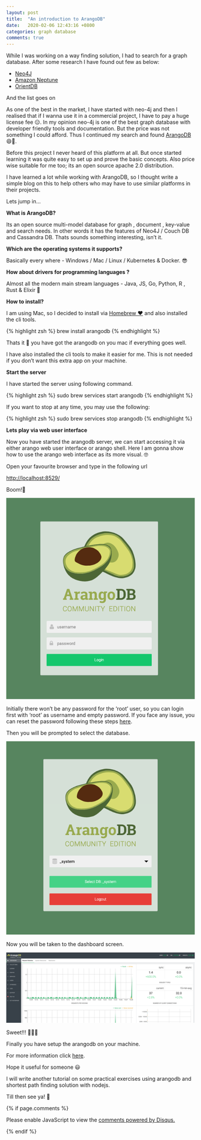 ```yaml
---
layout: post
title:  "An introduction to ArangoDB"
date:   2020-02-06 12:43:16 +0800
categories: graph database
comments: true
---
```


While I was working on a way finding solution, I had to search for a graph database. After some research I have found out few as below:

* [Neo4J](https://neo4j.com/)
* [Amazon Neptune](https://aws.amazon.com/blogs/aws/amazon-neptune-a-fully-managed-graph-database-service/)
* [OrientDB](https://orientdb.com/)

And the list goes on

As one of the best in the market, I have started with neo-4j and then I realised that if I wanna use it in a commercial project, I have to pay a huge license fee 😑. In my opinion neo-4j is one of the best graph database with developer friendly tools and documentation. But the price was not something I could afford. Thus I continued my search and found [ArangoDB](https://www.arangodb.com/) 😄🕺.

Before this project I never heard of this platform at all. But once started learning it was quite easy to set up and prove the basic concepts. Also price wise suitable for me too; its an open source apache 2.0 distribution.

I have learned a lot while working with ArangoDB, so I thought write a simple blog on this to help others who may have to use similar platforms in their projects.

Lets jump in…

**What is ArangoDB?**

Its an open source multi-model database for graph , document , key-value and search needs. In other words it has the features of Neo4J / Couch DB and Cassandra DB. Thats sounds something interesting, isn’t it.

**Which are the operating systems it supports?**

Basically every where - Windows / Mac / Linux / Kubernetes & Docker. 😎

**How about drivers for programming languages ?**

Almost all the modern main stream languages - Java, JS, Go, Python, R , Rust & Elixir 🤠

**How to install?**

I am using Mac, so I decided to install via [Homebrew ❤️](https://brew.sh/) and also installed the cli tools.

{% highlight zsh %}
	brew install arangodb
{% endhighlight %}

Thats it 🤩 you have got the arangodb on you mac if everything goes well.

I have also installed the cli tools to make it easier for me. This is not needed if you don’t want this extra app on your machine.

**Start the server**

I have started the server using following command.

{% highlight zsh %}
	sudo brew services start arangodb
{% endhighlight %}

If you want to stop at any time, you may use the following:

{% highlight zsh %}
	sudo brew services stop arangodb
{% endhighlight %}

**Lets play via web user interface**

Now you have started the arangodb server, we can start accessing it via either arango web user interface or arango shell. Here I am gonna show how to use the arango web interface as its more visual. 🤓

Open your favourite browser and type in the following url

[http://localhost:8529/](http://localhost:8529/)

Boom!🤘

![Web interface landing screen](/assets/arango_db_post_1.png)

Initially there won’t be any password for the ‘root’ user, so you can login first with ‘root’ as username and empty password. If you face any issue, you can reset the password following these steps [here](https://www.arangodb.com/docs/stable/security-change-root-password.html).

Then you will be prompted to select the database.

![Select database screen](/assets/arango_db_post_2.png)

Now you will be taken to the dashboard screen.

![Dashboard](/assets/arango_db_post_3.png)

Sweet!!! 💪💪💪

Finally you have setup the arangodb on your machine.

For more information click [here](https://www.arangodb.com/arangodb-training-center/first-day/).

Hope it useful for someone 😃

I will write another tutorial on some practical exercises using arangodb and shortest path finding solution with nodejs.

Till then see ya! 🤘


{% if page.comments %}

<div id="disqus_thread"></div>
<script>

/**
*  RECOMMENDED CONFIGURATION VARIABLES: EDIT AND UNCOMMENT THE SECTION BELOW TO INSERT DYNAMIC VALUES FROM YOUR PLATFORM OR CMS.
*  LEARN WHY DEFINING THESE VARIABLES IS IMPORTANT: https://disqus.com/admin/universalcode/#configuration-variables*/
/*
var disqus_config = function () {
this.page.url = 'https://syam00.github.io/graph/database/2020/02/06/introduction-to-arangodb.html';  // Replace PAGE_URL with your page's canonical URL variable
this.page.identifier = '2020/02/06/introduction-to-arangodb'; // Replace PAGE_IDENTIFIER with your page's unique identifier variable
};
*/
(function() { // DON'T EDIT BELOW THIS LINE
var d = document, s = d.createElement('script');
s.src = 'https://https-syam00-github-io.disqus.com/embed.js';
s.setAttribute('data-timestamp', +new Date());
(d.head || d.body).appendChild(s);
})();
</script>
<noscript>Please enable JavaScript to view the <a href="https://disqus.com/?ref_noscript">comments powered by Disqus.</a></noscript>
                            
{% endif %}